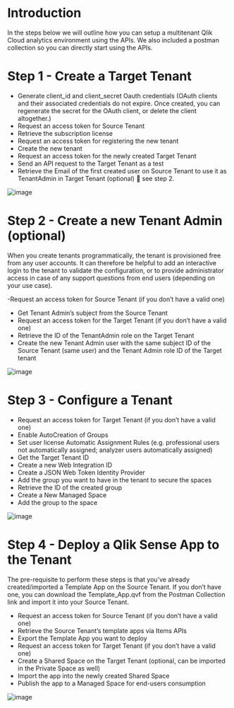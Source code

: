 # Introduction

In the steps below we will outline how you can setup a multitenant Qlik Cloud analytics environment using the APIs. We also included a postman collection so you can directly start using the APIs.


# Step 1 - Create a  Target Tenant

- Generate client_id and client_secret Oauth credentials (OAuth clients and their associated credentials do not expire. Once created, you can regenerate the secret for the OAuth client, or delete the client altogether.)
- Request an access token for Source Tenant
- Retrieve the subscription license
- Request an access token for registering the new tenant
- Create the new tenant
- Request an access token for the newly created Target Tenant
- Send an API request to the Target Tenant as a test
- Retrieve the Email of the first created user on Source Tenant to use it as TenantAdmin in Target Tenant (optional)  see step 2.

![image](https://user-images.githubusercontent.com/12411165/197149856-a7030d8d-0526-453f-853f-db6cbccb2f75.png)

# Step 2 - Create a new Tenant Admin (optional)

When you create tenants programmatically, the tenant is provisioned free from any user accounts. It can therefore be helpful to add an interactive login to the tenant to validate the configuration, or to provide administrator access in case of any support questions from end users (depending on your use case).

-Request an access token for Source Tenant (if you don’t have a valid one)
- Get Tenant Admin’s subject from the Source Tenant
- Request an access token for the Target Tenant (if you don’t have a valid one)
- Retrieve the ID of the TenantAdmin role on the Target Tenant
- Create the new Tenant Admin user with the same subject ID of the Source Tenant (same user) and the Tenant Admin role ID of the Target tenant

![image](https://user-images.githubusercontent.com/12411165/197150490-4c9f14ef-25f8-44ef-9029-28c7459d39c3.png)


# Step 3 - Configure a Tenant

- Request an access token for Target Tenant (if you don’t have a valid one)
- Enable AutoCreation of Groups
- Set user license Automatic Assignment Rules (e.g. professional users not automatically assigned; analyzer users automatically assigned)
- Get the Target Tenant ID
- Create a new Web Integration ID
- Create a JSON Web Token Identity Provider
- Add the group you want to have in the tenant to secure the spaces
- Retrieve the ID of the created group
- Create a New Managed Space
- Add the group to the space

![image](https://user-images.githubusercontent.com/12411165/197151137-f3f6f6c9-050a-45cb-9fa4-375b4d94b78c.png)

# Step 4 - Deploy a Qlik Sense App to the Tenant

The pre-requisite to perform these steps is that you’ve already created/imported a Template App on the Source Tenant. If you don’t have one, you can download the Template_App.qvf from the Postman Collection link and import it into your Source Tenant.

- Request an access token for Source Tenant (if you don’t have a valid one)
- Retrieve the Source Tenant’s template apps via Items APIs
- Export the Template App you want to deploy
- Request an access token for Target Tenant (if you don’t have a valid one)
- Create a Shared Space on the Target Tenant (optional, can be imported in the Private Space as well)
- Import the app into the newly created Shared Space
- Publish the app to a Managed Space for end-users consumption

![image](https://user-images.githubusercontent.com/12411165/197152994-4aec46a9-de8d-484b-b5f9-4bd187b025f5.png)


